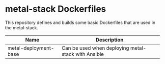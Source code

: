 # metal-stack Dockerfiles

This repository defines and builds some basic Dockerfiles that are used in the metal-stack.

| Name                  | Description                                         |
| --------------------- | --------------------------------------------------- |
| metal-deployment-base | Can be used when deploying metal-stack with Ansible | 
